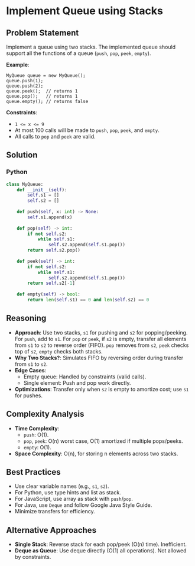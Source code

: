 # Implement Queue using Stacks

## Problem Statement
Implement a queue using two stacks. The implemented queue should support all the functions of a queue (`push`, `pop`, `peek`, `empty`).

**Example**:
```
MyQueue queue = new MyQueue();
queue.push(1);
queue.push(2);
queue.peek();  // returns 1
queue.pop();   // returns 1
queue.empty(); // returns false
```

**Constraints**:
- `1 <= x <= 9`
- At most 100 calls will be made to `push`, `pop`, `peek`, and `empty`.
- All calls to `pop` and `peek` are valid.

## Solution

### Python
```python
class MyQueue:
    def __init__(self):
        self.s1 = []
        self.s2 = []
    
    def push(self, x: int) -> None:
        self.s1.append(x)
    
    def pop(self) -> int:
        if not self.s2:
            while self.s1:
                self.s2.append(self.s1.pop())
        return self.s2.pop()
    
    def peek(self) -> int:
        if not self.s2:
            while self.s1:
                self.s2.append(self.s1.pop())
        return self.s2[-1]
    
    def empty(self) -> bool:
        return len(self.s1) == 0 and len(self.s2) == 0
```

## Reasoning
- **Approach**: Use two stacks, `s1` for pushing and `s2` for popping/peeking. For `push`, add to `s1`. For `pop` or `peek`, if `s2` is empty, transfer all elements from `s1` to `s2` to reverse order (FIFO). `pop` removes from `s2`, `peek` checks top of `s2`, `empty` checks both stacks.
- **Why Two Stacks?**: Simulates FIFO by reversing order during transfer from `s1` to `s2`.
- **Edge Cases**:
  - Empty queue: Handled by constraints (valid calls).
  - Single element: Push and pop work directly.
- **Optimizations**: Transfer only when `s2` is empty to amortize cost; use `s1` for pushes.

## Complexity Analysis
- **Time Complexity**:
  - `push`: O(1).
  - `pop`, `peek`: O(n) worst case, O(1) amortized if multiple pops/peeks.
  - `empty`: O(1).
- **Space Complexity**: O(n), for storing n elements across two stacks.

## Best Practices
- Use clear variable names (e.g., `s1`, `s2`).
- For Python, use type hints and list as stack.
- For JavaScript, use array as stack with `push`/`pop`.
- For Java, use `Deque` and follow Google Java Style Guide.
- Minimize transfers for efficiency.

## Alternative Approaches
- **Single Stack**: Reverse stack for each pop/peek (O(n) time). Inefficient.
- **Deque as Queue**: Use deque directly (O(1) all operations). Not allowed by constraints.